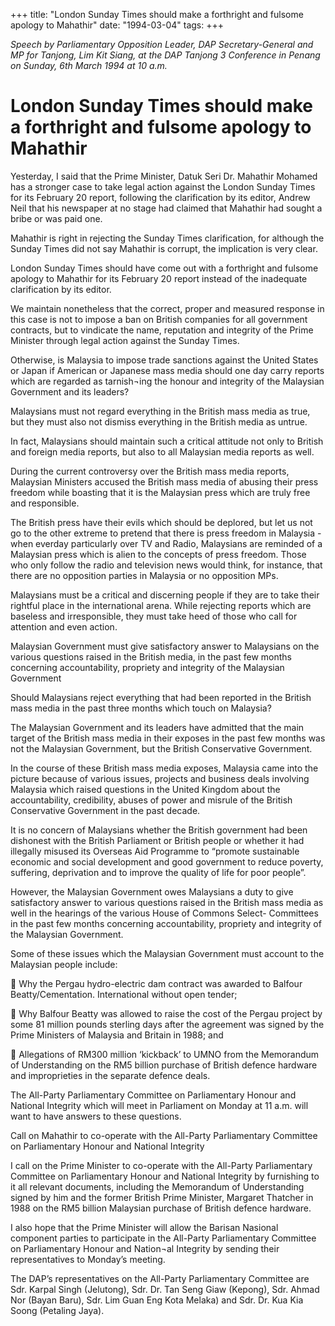 +++ 
title: "London Sunday Times should make a forthright and fulsome apology to Mahathir"
date: "1994-03-04"
tags:
+++

_Speech by Parliamentary Opposition Leader, DAP Secretary-General and MP for Tanjong, Lim Kit Siang, at the DAP Tanjong 3 Conference in Penang on Sunday, 6th March 1994 at 10 a.m._

# London Sunday Times should make a forthright and fulsome apology to Mahathir

Yesterday, I said that the Prime Minister, Datuk Seri Dr. Mahathir Mohamed has a stronger case to take legal action against the London Sunday Times for its February 20 report, following the clarification by its editor, Andrew Neil that his newspaper at no stage had claimed that Mahathir had sought a bribe or was paid one.</u>

Mahathir is right in rejecting the Sunday Times clarification, for although the Sunday Times did not say Mahathir is corrupt, the implication is very clear.

London Sunday Times should have come out with a forthright and fulsome apology to Mahathir for its February 20 report instead of the inadequate clarification by its editor.

We maintain nonetheless that the correct, proper and measured response in this case is not to impose a ban on British companies for all government contracts, but to vindicate the name, reputation and integrity of the Prime Minister through legal action against the Sunday Times.

Otherwise, is Malaysia to impose trade sanctions against the United States or Japan if American or Japanese mass media should one day carry reports which are regarded as tarnish¬ing the honour and integrity of the Malaysian Government and its leaders?

Malaysians must not regard everything in the British mass media as true, but they must also not dismiss everything in the British media as untrue.

In fact, Malaysians should maintain such a critical attitude not only to British and foreign media reports, but also to all Malaysian media reports as well.

During the current controversy over the British mass media reports, Malaysian Ministers accused the British mass media of abusing their press freedom while boasting that it is the Malaysian press which are truly free and responsible.

The British press have their evils which should be deplored, but let us not go to the other extreme to pretend that there is press freedom in Malaysia - when everday particularly over TV and Radio, Malaysians are reminded of a Malaysian press which is alien to the concepts of press freedom. Those who only follow the radio and television news would think, for instance, that there are no opposition parties in Malaysia or no opposition MPs.

Malaysians must be a critical and discerning people if they are to take their rightful place in the international arena. While rejecting reports which are baseless and irresponsible, they must take heed of those who call for attention and even action.

Malaysian Government must give satisfactory answer to Malaysians on the various questions raised in the British media, in the past few months concerning accountability, propriety and integrity of the Malaysian Government

Should Malaysians reject everything that had been reported in the British mass media in the past three months which touch on Malaysia?

The Malaysian Government and its leaders have admitted that the main target of the British mass media in their exposes in the past few months was not the Malaysian Government, but the British Conservative Government.

In the course of these British mass media exposes, Malaysia came into the picture because of various issues, projects and business deals involving Malaysia which raised questions in the United Kingdom about the accountability, credibility, abuses of power and misrule of the British Conservative Government in the past decade.

It is no concern of Malaysians whether the British government had been dishonest with the British Parliament or British people or whether it had illegally misused its Overseas Aid Programme to “promote sustainable economic and social development and good government to reduce poverty, suffering, deprivation and to improve the quality of life for poor people”.

However, the Malaysian Government owes Malaysians a duty to give satisfactory answer to various questions raised in the British mass media as well in the hearings of the various House of Commons Select- Committees in the past few months concerning accountability, propriety and integrity of the Malaysian Government.

Some of these issues which the Malaysian Government must account to the Malaysian people include:

	Why the Pergau hydro-electric dam contract was awarded to Balfour Beatty/Cementation. International without open tender;

	Why Balfour Beatty was allowed to raise the cost of the Pergau project by some 81 million pounds sterling days after the agreement was  signed by the  Prime Ministers of Malaysia and Britain in 1988; and

	Allegations of RM300 million ‘kickback’ to UMNO from the Memorandum of Understanding on the RM5 billion purchase of British defence hardware and improprieties in the separate defence deals.

The All-Party Parliamentary Committee on Parliamentary Honour and National Integrity which will meet in Parliament on Monday at 11 a.m. will want to have answers to these questions.

Call on Mahathir to co-operate with the All-Party Parliamentary Committee on Parliamentary Honour and National Integrity

I call on the Prime Minister to co-operate with the All-Party Parliamentary Committee on Parliamentary Honour and National Integrity by furnishing to it all relevant documents, including the Memorandum of Understanding signed by him and the former British Prime Minister, Margaret Thatcher in 1988 on the RM5 billion Malaysian purchase of British defence hardware.

I also hope that the Prime Minister will allow the Barisan Nasional component parties to participate in the All-Party Parliamentary Committee on Parliamentary Honour and Nation¬al Integrity by sending their representatives to Monday’s meeting.

The DAP’s representatives on the All-Party Parliamentary Committee are Sdr. Karpal Singh (Jelutong), Sdr. Dr. Tan Seng Giaw (Kepong), Sdr. Ahmad Nor (Bayan Baru), Sdr. Lim Guan Eng Kota Melaka) and Sdr. Dr. Kua Kia Soong (Petaling Jaya).
 
